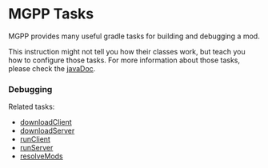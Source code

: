 # MGPP Tasks
MGPP provides many useful gradle tasks for building and debugging a mod.

This instruction might not tell you how their classes work,
but teach you how to configure those tasks.
For more information about those tasks, please check the [javaDoc](https://plumygame.github.io/mgppDoc).

### Debugging

Related tasks:

- [downloadClient](task-downloadClient.md)
- [downloadServer](task-downloadServer.md)
- [runClient](task-runClient.md)
- [runServer](task-runServer.md)
- [resolveMods](task-resolveMods.md)
